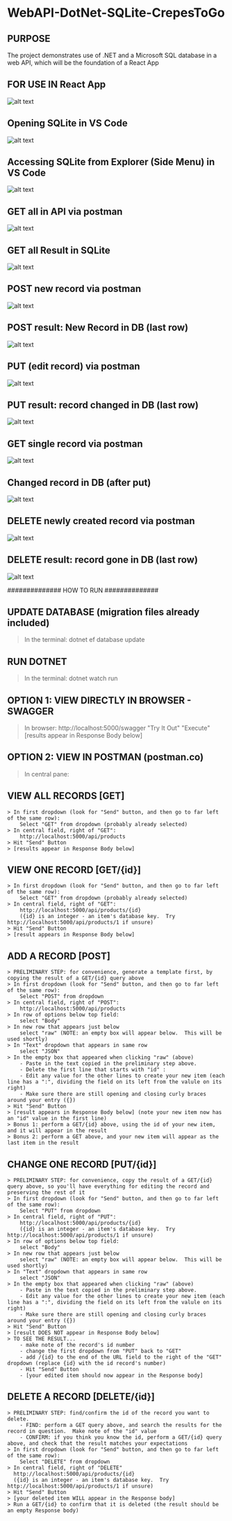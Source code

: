 # WebAPI-DotNet-SQLite-CrepesToGo

## PURPOSE
The project demonstrates use of .NET and a Microsoft SQL database in a web API, which will be the foundation of a React App

## FOR USE IN React App
![alt text](https://nateflake.com/wp-content/uploads/2022/07/crepes_to_go_catalog.png)

## Opening SQLite in VS Code
![alt text](https://nateflake.com/wp-content/uploads/2022/07/access_sqlite_in_vs_code.png)

## Accessing SQLite from Explorer (Side Menu) in VS Code
![alt text](https://nateflake.com/wp-content/uploads/2022/07/sqlite_explorer.png)

## GET all in API via postman
![alt text](https://nateflake.com/wp-content/uploads/2022/07/postman_get_all_start.png)

## GET all Result in SQLite
![alt text](https://nateflake.com/wp-content/uploads/2022/07/sqlite_get_all.png)


## POST new record via postman
![alt text](https://nateflake.com/wp-content/uploads/2022/07/postman_post_sqlite.png)

## POST result: New Record in DB (last row)
![alt text](https://nateflake.com/wp-content/uploads/2022/07/sqlite_after_post.png)

## PUT (edit record) via postman
![alt text](https://nateflake.com/wp-content/uploads/2022/07/postman_put_sqlite.png)

## PUT result: record changed in DB (last row)
![alt text](https://nateflake.com/wp-content/uploads/2022/07/sqlite_put.png)

## GET single record via postman
![alt text](https://nateflake.com/wp-content/uploads/2022/07/postman_get_one_record_sqlite.png)

## Changed record in DB (after put)
![alt text](https://nateflake.com/wp-content/uploads/2022/07/sqlite_after_put.png)

## DELETE newly created record via postman
![alt text](https://nateflake.com/wp-content/uploads/2022/07/postman_delete_sqlite.png)

## DELETE result: record gone in DB (last row)
![alt text](https://nateflake.com/wp-content/uploads/2022/07/sqlite_delete.png)


############## HOW TO RUN ##############

## UPDATE DATABASE (migration files already included)
> In the terminal:
  dotnet ef database update

## RUN DOTNET
> In the terminal:
   dotnet watch run




## OPTION 1: VIEW DIRECTLY IN BROWSER - SWAGGER
> In browser:
  http://localhost:5000/swagger
  "Try It Out"
  "Execute"
  [results appear in Response Body below]




## OPTION 2: VIEW IN POSTMAN (postman.co)
> In central pane:

  ## VIEW ALL RECORDS [GET]
    > In first dropdown (look for "Send" button, and then go to far left of the same row):
        Select "GET" from dropdown (probably already selected)
    > In central field, right of "GET":
        http://localhost:5000/api/products
    > Hit "Send" Button
    > [results appear in Response Body below]

  ## VIEW ONE RECORD [GET/{id}]
    > In first dropdown (look for "Send" button, and then go to far left of the same row):
        Select "GET" from dropdown (probably already selected)
    > In central field, right of "GET":
        http://localhost:5000/api/products/{id}
        ({id} is an integer - an item's database key.  Try http://localhost:5000/api/products/1 if unsure)
    > Hit "Send" Button
    > [result appears in Response Body below]

  ## ADD A RECORD [POST]
    > PRELIMINARY STEP: for convenience, generate a template first, by copying the result of a GET/{id} query above
    > In first dropdown (look for "Send" button, and then go to far left of the same row):
        Select "POST" from dropdown
    > In central field, right of "POST":
        http://localhost:5000/api/products
    > In row of options below top field:
        select "Body"
    > In new row that appears just below
        select "raw" (NOTE: an empty box will appear below.  This will be used shortly)
    > In "Text" dropdown that appears in same row
        select "JSON"
    > In the empty box that appeared when clicking "raw" (above)
        - Paste in the text copied in the preliminary step above.
        - Delete the first line that starts with "id" : 
        - Edit any value for the other lines to create your new item (each line has a ":", dividing the field on its left from the valule on its right)
        - Make sure there are still opening and closing curly braces around your entry ({})
    > Hit "Send" Button
    > [result appears in Response Body below] (note your new item now has an "id" value in the first line)
    > Bonus 1: perform a GET/{id} above, using the id of your new item, and it will appear in the result
    > Bonus 2: perform a GET above, and your new item will appear as the last item in the result

  ## CHANGE ONE RECORD [PUT/{id}]
    > PRELIMINARY STEP: for convenience, copy the result of a GET/{id} query above, so you'll have everything for editing the record and preserving the rest of it
    > In first dropdown (look for "Send" button, and then go to far left of the same row):
        Select "PUT" from dropdown
    > In central field, right of "PUT":
        http://localhost:5000/api/products/{id}
        ({id} is an integer - an item's database key.  Try http://localhost:5000/api/products/1 if unsure)
    > In row of options below top field:
        select "Body"
    > In new row that appears just below
        select "raw" (NOTE: an empty box will appear below.  This will be used shortly)
    > In "Text" dropdown that appears in same row
        select "JSON"
    > In the empty box that appeared when clicking "raw" (above)
        - Paste in the text copied in the preliminary step above.
        - Edit any value for the other lines to create your new item (each line has a ":", dividing the field on its left from the valule on its right)
        - Make sure there are still opening and closing curly braces around your entry ({})
    > Hit "Send" Button
    > [result DOES NOT appear in Response Body below]
    > TO SEE THE RESULT...
        - make note of the record's id number
        - change the first dropdown from "PUT" back to "GET"
        - add /{id} to the end of the URL field to the right of the "GET" dropdown (replace {id} with the id record's number)
        - Hit "Send" Button
        - [your edited item should now appear in the Response body]

  ## DELETE A RECORD [DELETE/{id}]
    > PRELIMINARY STEP: find/confirm the id of the record you want to delete.
        - FIND: perform a GET query above, and search the results for the record in question.  Make note of the "id" value
        - CONFIRM: if you think you know the id, perform a GET/{id} query above, and check that the result matches your expectations
    > In first dropdown (look for "Send" button, and then go to far left of the same row):
        Select "DELETE" from dropdown
    > In central field, right of "DELETE"
      http://localhost:5000/api/products/{id}
      ({id} is an integer - an item's database key.  Try http://localhost:5000/api/products/1 if unsure)
    > Hit "Send" Button
    > [your deleted item WILL appear in the Response body]
    > Run a GET/{id} to confirm that it is deleted (the result should be an empty Response body)
